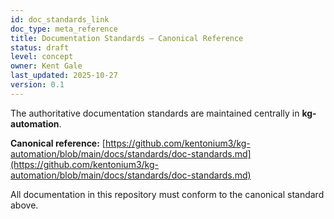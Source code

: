 ```yaml
---
id: doc_standards_link
doc_type: meta_reference
title: Documentation Standards – Canonical Reference
status: draft
level: concept
owner: Kent Gale
last_updated: 2025-10-27
version: 0.1
---
```


The authoritative documentation standards are maintained centrally in **kg-automation**.

**Canonical reference:**
[https://github.com/kentonium3/kg-automation/blob/main/docs/standards/doc-standards.md](https://github.com/kentonium3/kg-automation/blob/main/docs/standards/doc-standards.md)

All documentation in this repository must conform to the canonical standard above.

